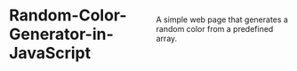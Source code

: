 # Random-Color-Generator-in-JavaScript
A simple web page that generates a random color from a predefined array.
<!-- index.html -->
<!DOCTYPE html>
<html lang="en">
<head>
    <meta charset="UTF-8">
    <meta name="viewport" content="width=device-width, initial-scale=1.0">
    <title>Random Color Generator</title>
    <style>
        body {
            display: flex;
            align-items: center;
            justify-content: center;
            height: 100vh;
            margin: 0;
        }

        #colorDisplay {
            font-size: 24px;
            padding: 20px;
            border: 2px solid #333;
            border-radius: 5px;
        }
    </style>
</head>
<body>
    <div id="colorDisplay"></div>

    <script src="script.js"></script>
</body>
</html>
